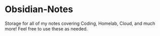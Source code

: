 # Obsidian-Notes
Storage for all of my notes covering Coding, Homelab, Cloud, and much more! Feel free to use these as needed.
